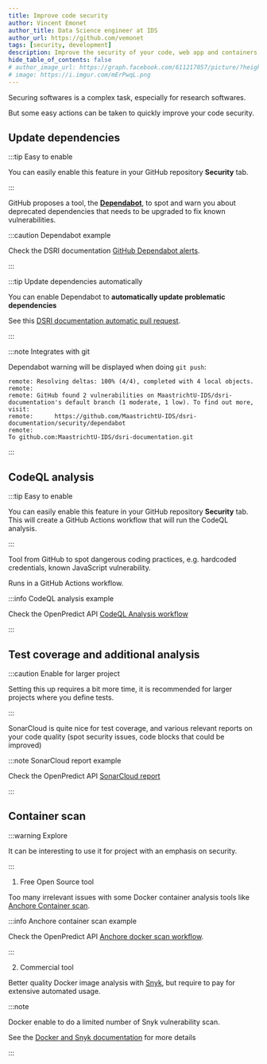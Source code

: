 ```yaml
---
title: Improve code security
author: Vincent Emonet
author_title: Data Science engineer at IDS
author_url: https://github.com/vemonet
tags: [security, development]
description: Improve the security of your code, web app and containers
hide_table_of_contents: false
# author_image_url: https://graph.facebook.com/611217057/picture/?height=200&width=200
# image: https://i.imgur.com/mErPwqL.png
---
```


Securing softwares is a complex task, especially for research softwares.

But some easy actions can be taken to quickly improve your code security.

<!--truncate-->

## Update dependencies

:::tip Easy to enable

You can easily enable this feature in your GitHub repository **Security** tab. 

:::

GitHub proposes a tool, the **[Dependabot](https://github.com/features/security)**, to spot and warn you about deprecated dependencies that needs to be upgraded to fix known vulnerabilities.

:::caution Dependabot example

Check the DSRI documentation [GitHub Dependabot alerts](https://github.com/MaastrichtU-IDS/dsri-documentation/security/dependabot).

:::

:::tip Update dependencies automatically

You can enable Dependabot to **automatically update problematic dependencies**

See this [DSRI documentation automatic pull request](https://github.com/MaastrichtU-IDS/dsri-documentation/pull/24).

:::

:::note Integrates with git

Dependabot warning will be displayed when doing `git push`:

```
remote: Resolving deltas: 100% (4/4), completed with 4 local objects.
remote: 
remote: GitHub found 2 vulnerabilities on MaastrichtU-IDS/dsri-documentation's default branch (1 moderate, 1 low). To find out more, visit:
remote:      https://github.com/MaastrichtU-IDS/dsri-documentation/security/dependabot
remote: 
To github.com:MaastrichtU-IDS/dsri-documentation.git
```

:::

## CodeQL analysis

:::tip Easy to enable

You can easily enable this feature in your GitHub repository **Security** tab. This will create a GitHub Actions workflow that will run the CodeQL analysis.

:::

Tool from GitHub to spot dangerous coding practices, e.g. hardcoded credentials, known JavaScript vulnerability.

Runs in a GitHub Actions workflow.

:::info CodeQL analysis example

Check the OpenPredict API [CodeQL Analysis workflow](https://github.com/MaastrichtU-IDS/translator-openpredict/blob/master/.github/workflows/codeql-analysis.yml)

:::

## Test coverage and additional analysis

:::caution Enable for larger project

Setting this up requires a bit more time, it is recommended for larger projects where you define tests.

:::

SonarCloud is quite nice for test coverage, and various relevant reports on your code quality (spot security issues, code blocks that could be improved)

:::note SonarCloud report example

Check the OpenPredict API [SonarCloud report](https://sonarcloud.io/dashboard?id=MaastrichtU-IDS_translator-openpredict)

:::

## Container scan

:::warning Explore

It can be interesting to use it for project with an emphasis on security.

:::

1. Free Open Source tool

Too many irrelevant issues with some Docker container analysis tools like [Anchore Container scan](https://github.com/marketplace/actions/anchore-container-scan).

:::info Anchore container scan example

Check the OpenPredict API [Anchore docker scan workflow](https://github.com/MaastrichtU-IDS/translator-openpredict/blob/master/.github/workflows/security-scan-docker.yml). 

:::

2. Commercial tool

Better quality Docker image analysis with [Snyk](https://snyk.io/), but require to pay for extensive automated usage.

:::note

Docker enable to do a limited number of Snyk vulnerability scan. 

See the [Docker and Snyk documentation](https://www.docker.com/partners/snyk) for more details

:::